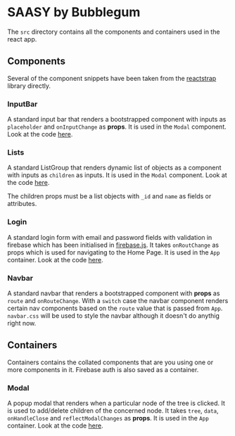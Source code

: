 # SAASY by Bubblegum

The `src` directory contains all the components and containers used in the react app.

## Components
Several of the component snippets have been taken from the [reactstrap](https://reactstrap.github.io/) library directly. 

### InputBar
A standard input bar that renders a bootstrapped component with inputs as `placeholder` and `onInputChange` as __props__. It is used in the `Modal` component. Look at the code [here](src/components/InputBar).

### Lists
A standard ListGroup that renders dynamic list of objects as a component with inputs as `children` as inputs. It is used in the `Modal` component. Look at the code [here](src/components/Lists).

The children props must be a list objects with `_id` and `name` as fields or attributes.

### Login
A standard login form with email and password fields with validation in firebase which has been initialised in [firebase.js](src/containers/Firebase/). It takes `onRoutChange` as props which is used for navigating to the Home Page. It is used in the `App` container. Look at the code [here](src/components/Login).

### Navbar
A standard navbar that renders a bootstrapped component with __props__ as `route` and `onRouteChange`. With a `switch` case the navbar component renders certain nav components based on the `route` value that is passed from `App`. `navbar.css` will be used to style the navbar although it doesn't do anythig right now.

## Containers
Containers contains the collated components that are you using one or more components in it. Firebase auth is also saved as a container.

### Modal

A popup modal that renders when a particular node of the tree is clicked. It is used to add/delete children of the concerned node. It takes `tree`, `data`, `onHandleClose` and `reflectModalChanges` as __props__. It is used in the `App` container. Look at the code [here](src/components/Modal).